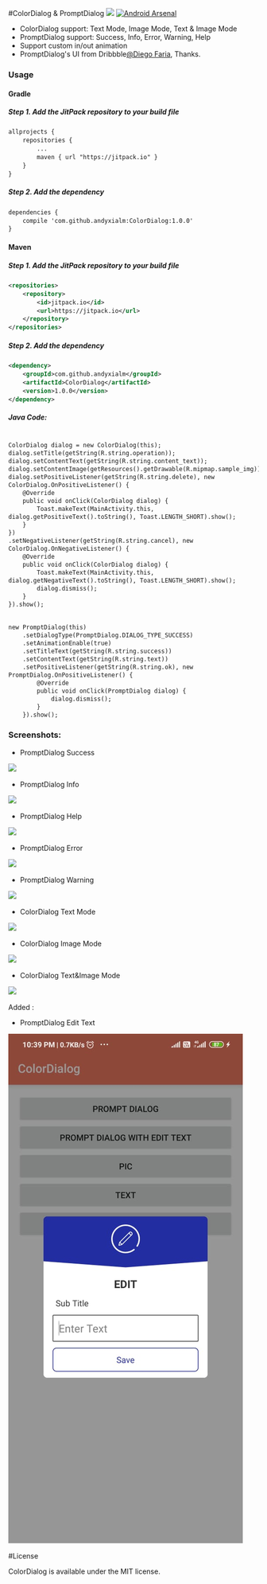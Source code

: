 #ColorDialog & PromptDialog
[![](https://jitpack.io/v/andyxialm/ColorDialog.svg)](https://jitpack.io/#andyxialm/ColorDialog)
[![Android Arsenal](https://img.shields.io/badge/Android%20Arsenal-ColorDialog-brightgreen.svg?style=flat)]()

* ColorDialog support: Text Mode, Image Mode, Text & Image Mode
* PromptDialog support: Success, Info, Error, Warning, Help
* Support custom in/out animation
* PromptDialog's UI from Dribbble[@Diego Faria](https://dribbble.com/shots/1626595-Feedback-dialogs-collection-FREE-PSD "Title"), Thanks.

### Usage

#### Gradle
##### Step 1. Add the JitPack repository to your build file
~~~ xml
allprojects {
    repositories {
        ...
        maven { url "https://jitpack.io" }
    }
}
~~~

##### Step 2. Add the dependency
~~~ xml
dependencies {
    compile 'com.github.andyxialm:ColorDialog:1.0.0'
}
~~~

#### Maven
##### Step 1. Add the JitPack repository to your build file
~~~ xml
<repositories>
	<repository>
	    <id>jitpack.io</id>
	    <url>https://jitpack.io</url>
	</repository>
</repositories>
~~~

##### Step 2. Add the dependency
~~~ xml
<dependency>
    <groupId>com.github.andyxialm</groupId>
    <artifactId>ColorDialog</artifactId>
    <version>1.0.0</version>
</dependency>
~~~

##### Java Code:

<pre><code>
ColorDialog dialog = new ColorDialog(this);
dialog.setTitle(getString(R.string.operation));
dialog.setContentText(getString(R.string.content_text));
dialog.setContentImage(getResources().getDrawable(R.mipmap.sample_img));
dialog.setPositiveListener(getString(R.string.delete), new ColorDialog.OnPositiveListener() {
    @Override
    public void onClick(ColorDialog dialog) {
        Toast.makeText(MainActivity.this, dialog.getPositiveText().toString(), Toast.LENGTH_SHORT).show();
    }
})
.setNegativeListener(getString(R.string.cancel), new ColorDialog.OnNegativeListener() {
    @Override
    public void onClick(ColorDialog dialog) {
        Toast.makeText(MainActivity.this, dialog.getNegativeText().toString(), Toast.LENGTH_SHORT).show();
        dialog.dismiss();
    }
}).show();
</code></pre>

<pre><code>
new PromptDialog(this)
    .setDialogType(PromptDialog.DIALOG_TYPE_SUCCESS)
    .setAnimationEnable(true)
    .setTitleText(getString(R.string.success))
    .setContentText(getString(R.string.text))
    .setPositiveListener(getString(R.string.ok), new PromptDialog.OnPositiveListener() {
        @Override
        public void onClick(PromptDialog dialog) {
            dialog.dismiss();
        }
    }).show();
</code></pre>




### Screenshots:

* PromptDialog Success

![](https://github.com/andyxialm/ColorDialog/blob/master/art/Screenshot_type_success.png?raw=true )

* PromptDialog Info

![](https://github.com/andyxialm/ColorDialog/blob/master/art/Screenshot_type_info.png?raw=true)

* PromptDialog Help

![](https://github.com/andyxialm/ColorDialog/blob/master/art/Screenshot_type_help.png?raw=true)

* PromptDialog Error

![](https://github.com/andyxialm/ColorDialog/blob/master/art/Screenshot_type_error.png?raw=true)

* PromptDialog Warning

![](https://github.com/andyxialm/ColorDialog/blob/master/art/Screenshot_type_warning.png?raw=true)

* ColorDialog Text Mode

![](https://github.com/andyxialm/ColorDialog/blob/master/art/Screenshot_text.png?raw=true)

* ColorDialog Image Mode

![](https://github.com/andyxialm/ColorDialog/blob/master/art/Screenshot_img.png?raw=true)

* ColorDialog Text&Image Mode

![](https://github.com/andyxialm/ColorDialog/blob/master/art/Screenshot_imgtext.png?raw=true)



Added :


* PromptDialog Edit Text

![](https://github.com/Rahul1d/ColorDialog/blob/master/art/Screenshot_type_edit.jpeg?raw=true)



#License
<p>ColorDialog is available under the MIT license.</p>
